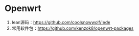 # Openwrt

1. lean源码：<https://github.com/coolsnowwolf/lede>
2. 常用软件包：<https://github.com/kenzok8/openwrt-packages>
